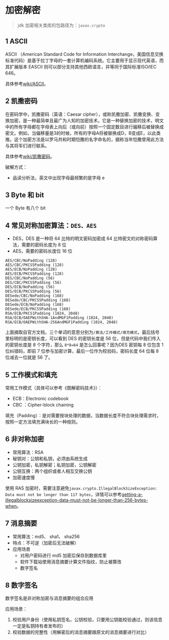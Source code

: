 # 加密解密

>jdk 加密相关类库的包路径为：`javax.crypto`

## 1 ASCII

ASCII （American Standard Code for Information Interchange，美国信息交换标准代码）是基于拉丁字母的一套计算机编码系统。它主要用于显示现代英语，而其扩展版本 EASCII 则可以部分支持其他西欧语言，并等同于国际标准ISO/IEC 646。

具体参考[wiki/ASCII](https://zh.wikipedia.org/wiki/ASCII)。

## 2 凯撒密码

在密码学中，凯撒密码（英语：Caesar cipher），或称凯撒加密、凯撒变换、变换加密，是一种最简单且最广为人知的加密技术。它是一种替换加密的技术，明文中的所有字母都在字母表上向后（或向前）按照一个固定数目进行偏移后被替换成密文。例如，当偏移量是3的时候，所有的字母A将被替换成D，B变成E，以此类推。这个加密方法是以罗马共和时期恺撒的名字命名的，据称当年恺撒曾用此方法与其将军们进行联系。

具体参考[wiki/凯撒密码](https://zh.wikipedia.org/wiki/%E5%87%B1%E6%92%92%E5%AF%86%E7%A2%BC)。

破解方式：

- 品读分析法，英文中出现字母最频繁的是字母 e

## 3 Byte 和 bit

一个 Byte 有八个 bit

## 4 常见对称加密算法：`DES、AES`

- DES，DES 是一种将 64 比特的明文密码加密成 64 比特密文的对称密码算法，需要的密码长度为 8 位
- AES，需要的密码长度位 16 位

```
AES/CBC/NoPadding (128) 
AES/CBC/PKCS5Padding (128) 
AES/ECB/NoPadding (128) 
AES/ECB/PKCS5Padding (128) 
DES/CBC/NoPadding (56) 
DES/CBC/PKCS5Padding (56) 
DES/ECB/NoPadding (56) 
DES/ECB/PKCS5Padding (56) 
DESede/CBC/NoPadding (168) 
DESede/CBC/PKCS5Padding (168) 
DESede/ECB/NoPadding (168) 
DESede/ECB/PKCS5Padding (168) 
RSA/ECB/PKCS1Padding (1024, 2048) 
RSA/ECB/OAEPWithSHA-1AndMGF1Padding (1024, 2048) 
RSA/ECB/OAEPWithSHA-256AndMGF1Padding (1024, 2048) 
```

上面摘取自官方文档，三个单词的意思分别为`/算法/工作模式/填充模式`，最后括号里标明的是密钥长度，可以看到 DES 的密钥长度是 56 位，但是代码中我们传入的密钥长度是 8 个字符，那么 `8*8=64` 是怎么回事呢？因为DES 密钥每 8 位包含 1 位纠错码，即前 7 位参与加密计算，最后一位作为校验码，密码长度 64 位每 8 位减去一位就是 56 了。

## 5 工作模式和填充

常用工作模式（具体可以参考《图解密码技术》）：

- ECB：Electronic codebook
- CBC ：Cipher-block chaining

填充（Padding）：是对需要按块处理的数据，当数据长度不符合块处理需求时，按照一定方法填充满块长的一种规则。

## 6 非对称加密

- 常用算法：RSA
- 秘钥对：公钥和私钥，必须由系统生成
- 公钥加密，私钥解密；私钥加密，公钥解密
- 公钥互换：两个组织或者人相互交换公钥
- 加密速度慢

使用 RAS 加密时，需要注意避免`javax.crypto.IllegalBlockSizeException: Data must not be longer than 117 bytes`，详情可以参考[getting-a-illegalblocksizeexception-data-must-not-be-longer-than-256-bytes-when](https://stackoverflow.com/questions/10007147/getting-a-illegalblocksizeexception-data-must-not-be-longer-than-256-bytes-when)。

## 7 消息摘要

- 常用算法：md5、 sha1、 sha256
- 特点：不可逆（加密后无法破解）
- 应用场景
    - 对用户密码进行 md5 加密后保存到数据库里
    - 软件下载站使用消息摘要计算文件指纹，防止被篡改
    - 数字签名
    
## 8 数字签名

数字签名是非对称加密与消息摘要的组合应用

应用场景：

1. 校验用户身份（使用私钥签名，公钥校验，只要用公钥能校验通过，则该信息一定是私钥持有者发布的）
2. 校验数据的完整性（用解密后的消息摘要跟原文的消息摘要进行对比）
